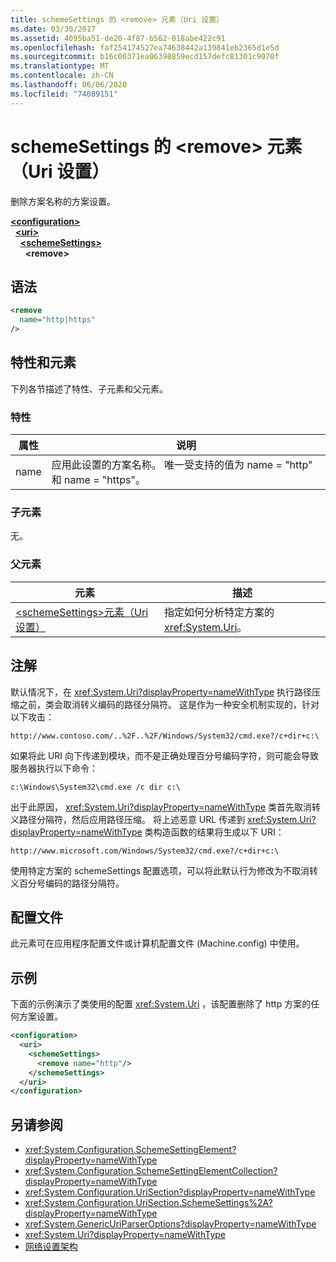```yaml
---
title: schemeSettings 的 <remove> 元素（Uri 设置）
ms.date: 03/30/2017
ms.assetid: 4095ba51-de20-4f87-b562-018abe422c91
ms.openlocfilehash: faf254174527ea74638442a139841eb2365d1e5d
ms.sourcegitcommit: b16c00371ea06398859ecd157defc81301c9070f
ms.translationtype: MT
ms.contentlocale: zh-CN
ms.lasthandoff: 06/06/2020
ms.locfileid: "74089151"
---
```

# <a name="remove-element-for-schemesettings-uri-settings"></a>schemeSettings 的 \<remove> 元素（Uri 设置）
删除方案名称的方案设置。  

[**\<configuration>**](../configuration-element.md)\
&nbsp;&nbsp;[**\<uri>**](uri-element-uri-settings.md)\
&nbsp;&nbsp;&nbsp;&nbsp;[**\<schemeSettings>**](schemesettings-element-uri-settings.md)\
&nbsp;&nbsp;&nbsp;&nbsp;&nbsp;&nbsp;**\<remove>**

## <a name="syntax"></a>语法  
  
```xml  
<remove
  name="http|https"
/>
```  
  
## <a name="attributes-and-elements"></a>特性和元素  
 下列各节描述了特性、子元素和父元素。  
  
### <a name="attributes"></a>特性  
  
|属性|说明|  
|---------------|-----------------|  
|name|应用此设置的方案名称。 唯一受支持的值为 name = "http" 和 name = "https"。|  
  
### <a name="child-elements"></a>子元素  
 无。  
  
### <a name="parent-elements"></a>父元素  
  
|元素|描述|  
|-------------|-----------------|  
|[\<schemeSettings>元素（Uri 设置）](schemesettings-element-uri-settings.md)|指定如何分析特定方案的 <xref:System.Uri>。|  
  
## <a name="remarks"></a>注解  
 默认情况下，在 <xref:System.Uri?displayProperty=nameWithType> 执行路径压缩之前，类会取消转义编码的路径分隔符。 这是作为一种安全机制实现的，针对以下攻击：  
  
 `http://www.contoso.com/..%2F..%2F/Windows/System32/cmd.exe?/c+dir+c:\`  
  
 如果将此 URI 向下传递到模块，而不是正确处理百分号编码字符，则可能会导致服务器执行以下命令：  
  
 `c:\Windows\System32\cmd.exe /c dir c:\`  
  
 出于此原因， <xref:System.Uri?displayProperty=nameWithType> 类首先取消转义路径分隔符，然后应用路径压缩。 将上述恶意 URL 传递到 <xref:System.Uri?displayProperty=nameWithType> 类构造函数的结果将生成以下 URI：  
  
 `http://www.microsoft.com/Windows/System32/cmd.exe?/c+dir+c:\`  
  
 使用特定方案的 schemeSettings 配置选项，可以将此默认行为修改为不取消转义百分号编码的路径分隔符。  
  
## <a name="configuration-files"></a>配置文件  
 此元素可在应用程序配置文件或计算机配置文件 (Machine.config) 中使用。  
  
## <a name="example"></a>示例  
 下面的示例演示了类使用的配置 <xref:System.Uri> ，该配置删除了 http 方案的任何方案设置。  
  
```xml  
<configuration>  
  <uri>  
    <schemeSettings>  
      <remove name="http"/>  
    </schemeSettings>  
  </uri>  
</configuration>  
```  
  
## <a name="see-also"></a>另请参阅

- <xref:System.Configuration.SchemeSettingElement?displayProperty=nameWithType>
- <xref:System.Configuration.SchemeSettingElementCollection?displayProperty=nameWithType>
- <xref:System.Configuration.UriSection?displayProperty=nameWithType>
- <xref:System.Configuration.UriSection.SchemeSettings%2A?displayProperty=nameWithType>
- <xref:System.GenericUriParserOptions?displayProperty=nameWithType>
- <xref:System.Uri?displayProperty=nameWithType>
- [网络设置架构](index.md)

